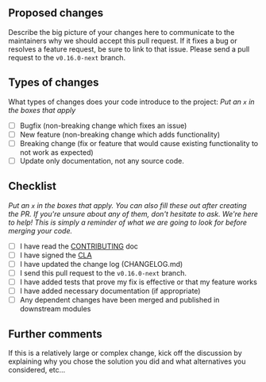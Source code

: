 ## Proposed changes

Describe the big picture of your changes here to communicate to the maintainers why we should accept this pull request.
If it fixes a bug or resolves a feature request, be sure to link to that issue. Please send a pull request to
the `v0.16.0-next` branch.

## Types of changes

What types of changes does your code introduce to the project: _Put an `x` in the boxes that apply_

-   [ ] Bugfix (non-breaking change which fixes an issue)
-   [ ] New feature (non-breaking change which adds functionality)
-   [ ] Breaking change (fix or feature that would cause existing functionality to not work as expected)
-   [ ] Update only documentation, not any source code.

## Checklist

_Put an `x` in the boxes that apply. You can also fill these out after creating the PR. If you're unsure about any of
them, don't hesitate to ask. We're here to help! This is simply a reminder of what we are going to look for before
merging your code._

-   [ ] I have read the [CONTRIBUTING](https://github.com/lets-fiware/FIWARE-Big-Bang/blob/main/CONTRIBUTING.md) doc
-   [ ] I have signed the [CLA](https://github.com/lets-fiware/FIWARE-Big-Bang/blob/main/FIWARE-Big-Bang-individual-cla.pdf)
-   [ ] I have updated the change log (CHANGELOG.md)
-   [ ] I send this pull request to the `v0.16.0-next` branch.
-   [ ] I have added tests that prove my fix is effective or that my feature works
-   [ ] I have added necessary documentation (if appropriate)
-   [ ] Any dependent changes have been merged and published in downstream modules

## Further comments

If this is a relatively large or complex change, kick off the discussion by explaining why you chose the solution you
did and what alternatives you considered, etc...
